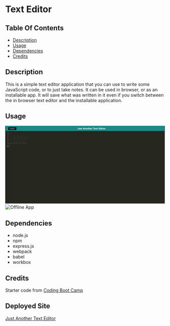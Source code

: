 # Text Editor

## Table Of Contents
- [Description](#description)
- [Usage](#usage)
- [Dependencies](#dependencies)
- [Credits](#credits)

## Description
This is a simple text editor application that you can use to write some JavaScript code, or to just take notes. It can be used in browser, or as an installable app. It will save what was written in it even if you switch between the in browser text editor and the installable application. 

## Usage
![In-browser](screenshots/J.A.T.E.gif)
![Offline App](screenshots/downloadable-app.gif)  

## Dependencies
- node.js
- npm
- express.js
- webpack
- babel 
- workbox

## Credits
Starter code from [Coding Boot Camp](https://github.com/coding-boot-camp/cautious-meme)

## Deployed Site
[Just Another Text Editor](https://zs-just-another-text-editor-6b87175c8637.herokuapp.com/)
